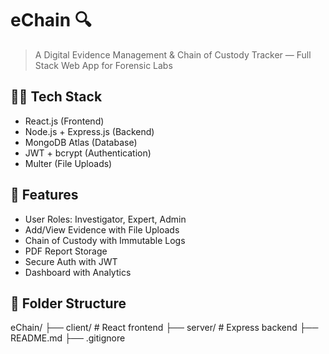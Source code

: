 # eChain 🔍

> A Digital Evidence Management & Chain of Custody Tracker — Full Stack Web App for Forensic Labs

## 👨‍💻 Tech Stack

- React.js (Frontend)
- Node.js + Express.js (Backend)
- MongoDB Atlas (Database)
- JWT + bcrypt (Authentication)
- Multer (File Uploads)

## 🚀 Features

- User Roles: Investigator, Expert, Admin
- Add/View Evidence with File Uploads
- Chain of Custody with Immutable Logs
- PDF Report Storage
- Secure Auth with JWT
- Dashboard with Analytics

## 📁 Folder Structure

eChain/
├── client/ # React frontend
├── server/ # Express backend
├── README.md
├── .gitignore
